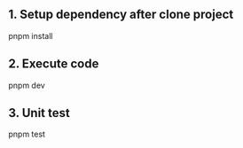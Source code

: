 ## 1. Setup dependency after clone project
pnpm install

## 2. Execute code
pnpm dev

## 3. Unit test
pnpm test



